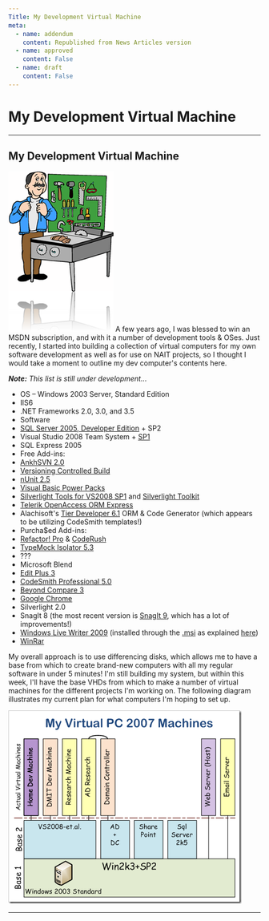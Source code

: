 ```yaml
---
Title: My Development Virtual Machine
meta:
  - name: addendum
    content: Republished from News Articles version
  - name: approved
    content: False
  - name: draft
    content: False
---
```

# My Development Virtual Machine

---
## My Development Virtual Machine


![Virtual Machines](images/2009/WLW-MyDevelopmentVirtualMachine_5058-Home%20Improvement%2060_3.png "Virtual Machines") A few years ago, I was blessed to win an MSDN subscription, and with it a number of development tools & OSes. Just recently, I started into building a collection of virtual computers for my own software development as well as for use on NAIT projects, so I thought I would take a moment to outline my dev computer's contents here.



***Note:** This list is still under development…*


- OS – Windows 2003 Server, Standard Edition      
 - IIS6
 - .NET Frameworks 2.0, 3.0, and 3.5
- Software      
 - [SQL Server 2005, Developer Edition](http://www.microsoft.com/sql/prodinfo/features/compare-features.mspx?PHPSESSID=0324345d45ef1bf1f764044e03584cd0) + SP2
 - Visual Studio 2008 Team System + [SP1](http://www.microsoft.com/downloads/details.aspx?FamilyID=27673c47-b3b5-4c67-bd99-84e525b5ce61&amp;displaylang=en)
  - SQL Express 2005
  - Free Add-ins:              
   - [AnkhSVN 2.0](http://ankhsvn.open.collab.net/)
   - [Versioning Controlled Build](http://www.codeproject.com/KB/macros/versioningcontrolledbuild.aspx)
   - [nUnit 2.5](http://www.nunit.org)
   - [Visual Basic Power Packs](http://msdn.microsoft.com/en-us/vbasic/bb735936.aspx)
   - [Silverlight Tools for VS2008 SP1](http://www.microsoft.com/downloads/details.aspx?FamilyId=c22d6a7b-546f-4407-8ef6-d60c8ee221ed&amp;displaylang=en) and [Silverlight Toolkit](http://download.codeplex.com/Project/Download/FileDownload.aspx?ProjectName=Silverlight&amp;DownloadId=62368&amp;FileTime=128818992804800000&amp;Build=15036)
   - [Telerik OpenAccess ORM Express](http://www.telerik.com/products/orm.aspx)
   - Alachisoft's [Tier Developer 6.1](http://www.alachisoft.com/tdev/index.html) ORM & Code Generator (which appears to be utilizing CodeSmith templates!)
  - Purcha$ed Add-ins:              
   - [Refactor! Pro](http://www.devexpress.com/Products/Visual_Studio_Add-in/Refactoring/index.xml) & [CodeRush](http://www.devexpress.com/Products/Visual_Studio_Add-in/Coding_Assistance/)
   - [TypeMock Isolator 5.3](http://www.typemock.com/Downloads.php)
  - ???              
   - Microsoft Blend
 - [Edit Plus 3](http://editplus.com)
 - [CodeSmith Professional 5.0](http://www.codesmithtools.com/)
 - [Beyond Compare 3](http://www.scootersoftware.com/)
 - [Google Chrome](http://www.google.com/chrome)
 - Silverlight 2.0
 - SnagIt 8 (the most recent version is [SnagIt 9](http://www.techsmith.com/screen-capture.asp), which has a lot of improvements!)
 - [Windows Live Writer 2009](http://download.live.com/writer) (installed through the [.msi](http://cid-f3d1cb89f9b6fc4f.skydrive.live.com/browse.aspx/Applications) as explained [here](http://www.newbtech.com/2009/04/windows-live-writer-2009-installing-on.html))
 - [WinRar](http://rarlabs.com/download.htm)



My overall approach is to use differencing disks, which allows me to have a base from which to create brand-new computers with all my regular software in under 5 minutes! I'm still building my system, but within this week, I'll have the base VHDs from which to make a number of virtual machines for the different projects I'm working on. The following diagram illustrates my current plan for what computers I'm hoping to set up.



![image](images/2009/WLW-MyDevelopmentVirtualMachine_5058-image_3.png "image")





---

